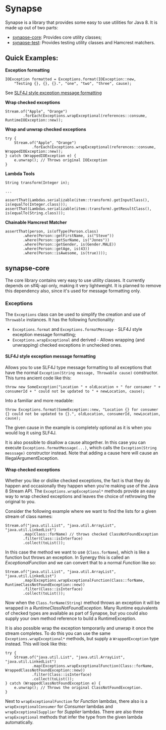 # Synapse

Synapse is a library that provides some easy to use utilities for Java 8. It is made up out of two parts:

- [synapse-core](#synapse-core): Provides core utility classes;
- [synapse-test](#synapse-test): Provides testing utility classes and Hamcrest matchers.

## Quick Examples:

**Exception formatting**

```
IOException formatted = Exceptions.format(IOException::new,
    "Testing {}, {}, {}.", "one", "two", "three", cause);
```

See [SLF4J style exception message formatting](#slf4j-style-exception-message-formatting)

**Wrap checked exceptions**

```
Stream.of("Apple", "Orange")
        .forEach(Exceptions.wrapExceptional(references::consume, RuntimeIOException::new));
```

**Wrap and unwrap checked exceptions**

```
try {
    Stream.of("Apple", "Orange")
            .forEach(Exceptions.wrapExceptional(references::consume, WrappedIOException::new));
} catch (WrappedIOException e) {
    e.unwrap(); // Throws original IOException
}
```

**Lambda Tools**

```
String transform(Integer in);

...

assertThat(Lambdas.serializable(item::transform).getInputClass(), is(equalTo(Integer.class)));
assertThat(Lambdas.serializable(item::transform).getResultClass(), is(equalTo(String.class)));
```

**Chainable Hamcrest Matcher**

```
assertThat(person, is(ofType(Person.class)
        .where(Person::getFirstName, is("Steve"))
        .where(Person::getSurName, is("Jones"))
        .where(Person::getGender, is(Gender.MALE))
        .where(Person::getAge, is(43))
        .where(Person::isAwesome, is(true))));
```

## synapse-core

The core library contains very easy to use utility classes. It currently depends on slf4j-api only, making it very
lightweight. It is planned to remove this dependency also, since it's used for message formatting only.

### Exceptions

The `Exceptions` class can be used to simplify the creation and use of `Throwable` instances. It has the following
functionality:

- `Exceptions.format` and `Exceptions.formatMessage` - SLF4J style exception message formatting;
- `Exceptions.wrapExceptional` and derived - Allows wrapping (and unwrapping) checked exceptions in unchecked ones.

#### SLF4J style exception message formatting

Allows you to use SLF4J type message formatting to all exceptions that have the normal `Exception(String message, Throwable cause)` constructor. This turns ancient code like this:

```
throw new SomeException("Location " + oldLocation + " for consumer " + consumerId + " could not be updated to " + newLocation, cause);
```

Into a familiar and more readable:

```
throw Exceptions.format(SomeException::new, "Location {} for consumer {} could not be updated to {}.", oldLocation, consumerId, newLocation, cause);
```

The given cause in the example is completely optional as it is when you would log it using SLF4J.

It is also possible to disallow a cause altogether. In this case you can execute `Exceptions.formatMessage(...)`, which calls the `Exception(String messsage)` constructor instead. Note that adding a cause here will cause an IllegalArgumentException.

#### Wrap checked exceptions

Whether you like or dislike checked exceptions, the fact is that they do happen and occasionally they happen when you're making use of the Java 8 Stream API. The `Exceptions.wrapExceptional*` methods provide an easy way to wrap checked exceptions and leaves the choice of rethrowing the original to you.

Consider the following example where we want to find the lists for a given stream of class names:

```
Stream.of("java.util.List", "java.util.ArrayList", "java.util.LinkedList")
        .map(Class::forName) // throws checked ClassNotFoundException
        .filter(Class::isInterface)
        .collect(toList());
```

In this case the method we want to use (`Class.forName`), which is like a function but throws an exception. In Synergy this is called an _ExceptionalFunction_ and we can convert that to a normal _Function_ like so:
 
```
Stream.of("java.util.List", "java.util.ArrayList", "java.util.LinkedList")
        .map(Exceptions.wrapExceptionalFunction(Class::forName, RuntimeClassNotFoundException::new))
        .filter(Class::isInterface)
        .collect(toList());
```

Now when the `Class.forName(String)` method throws an exception it will be wrapped in a _RuntimeClassNotFoundException_. Many Runtime equivalents of checked types are available as part of Synapse, but you could also supply your own method reference to build a RuntimeException.

It is also possible wrap the exception temporarily and unwrap it once the stream completes. To do this you can use the same `Exceptions.wrapExceptional*` methods, but supply a `WrappedException` type instead. This will look like this:

```
try {
    Stream.of("java.util.List", "java.util.ArrayList", "java.util.LinkedList")
            .map(Exceptions.wrapExceptionalFunction(Class::forName, WrappedClassNotFoundException::new))
            .filter(Class::isInterface)
            .collect(toList());
} catch (WrappedClassNotFoundException e) {
    e.unwrap(); // Throws the original ClassNotFoundException.
}
```

Next to `wrapExceptionalFunction` for _Function_ lambdas, there also is a `wrapExceptionalConsumer`  for _Consumer_ lambdas and `wrapExceptionalSupplier` for _Supplier_ lambdas. There are also three `wrapExceptional` methods that infer the type from the given lambda automatically.